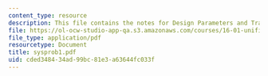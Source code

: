 ```yaml
---
content_type: resource
description: This file contains the notes for Design Parameters and Tradeoffs.
file: https://ol-ocw-studio-app-qa.s3.amazonaws.com/courses/16-01-unified-engineering-i-ii-iii-iv-fall-2005-spring-2006/cded348434ad99bc81e3a63644fc033f_sysprob1.pdf
file_type: application/pdf
resourcetype: Document
title: sysprob1.pdf
uid: cded3484-34ad-99bc-81e3-a63644fc033f
---
```

